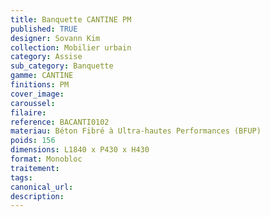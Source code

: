 ```yaml
---
title: Banquette CANTINE PM
published: TRUE
designer: Sovann Kim
collection: Mobilier urbain
category: Assise
sub_category: Banquette
gamme: CANTINE
finitions: PM
cover_image: 
caroussel: 
filaire: 
reference: BACANTI0102
materiau: Béton Fibré à Ultra-hautes Performances (BFUP)
poids: 156
dimensions: L1840 x P430 x H430
format: Monobloc
traitement: 
tags: 
canonical_url: 
description: 
---
```

